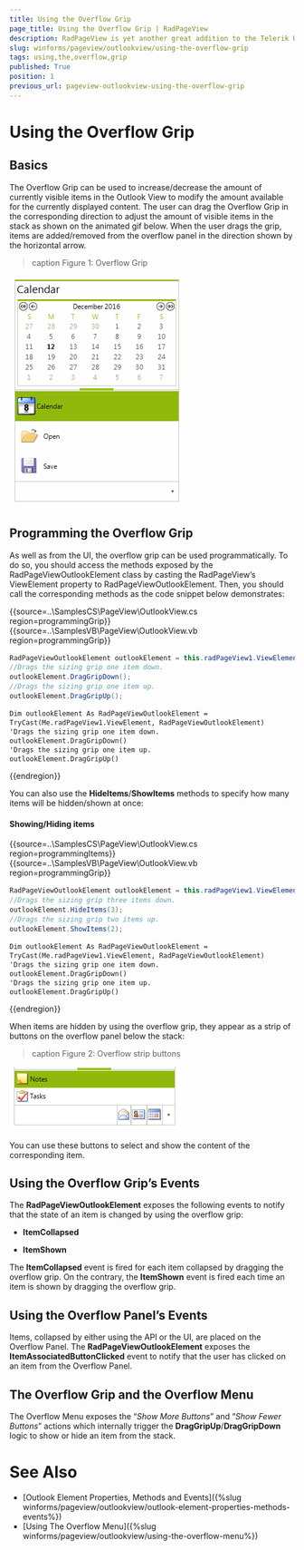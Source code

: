 ```yaml
---
title: Using the Overflow Grip
page_title: Using the Overflow Grip | RadPageView
description: RadPageView is yet another great addition to the Telerik UI for WinForms suite. As the name implies, this control layouts pages of subcontrols in different views.
slug: winforms/pageview/outlookview/using-the-overflow-grip
tags: using,the,overflow,grip
published: True
position: 1
previous_url: pageview-outlookview-using-the-overflow-grip
---
```


# Using the Overflow Grip

## Basics

The Overflow Grip can be used to increase/decrease the amount of currently visible items in the Outlook View to modify the amount available for the currently displayed content. The user can drag the Overflow Grip in the corresponding direction to adjust the amount of visible items in the stack as shown on the animated gif below. When the user drags the grip, items are added/removed from the overflow panel in the direction shown by the horizontal arrow.
>caption Figure 1: Overflow Grip

![](images/pageview-outlookview-using-the-overflow001.gif)

## Programming the Overflow Grip

As well as from the UI, the overflow grip can be used programmatically. To do so, you should access the methods exposed by the RadPageViewOutlookElement class by casting the RadPageView’s ViewElement property to RadPageViewOutlookElement. Then, you should call the corresponding methods as the code snippet below demonstrates:

{{source=..\SamplesCS\PageView\OutlookView.cs region=programmingGrip}} 
{{source=..\SamplesVB\PageView\OutlookView.vb region=programmingGrip}} 

````C#
RadPageViewOutlookElement outlookElement = this.radPageView1.ViewElement as RadPageViewOutlookElement;
//Drags the sizing grip one item down.
outlookElement.DragGripDown();
//Drags the sizing grip one item up.
outlookElement.DragGripUp();

````
````VB.NET
Dim outlookElement As RadPageViewOutlookElement = TryCast(Me.radPageView1.ViewElement, RadPageViewOutlookElement)
'Drags the sizing grip one item down.
outlookElement.DragGripDown()
'Drags the sizing grip one item up.
outlookElement.DragGripUp()

````

{{endregion}} 

You can also use the **HideItems**/**ShowItems** methods to specify how many items will be hidden/shown at once:

#### Showing/Hiding items

{{source=..\SamplesCS\PageView\OutlookView.cs region=programmingItems}} 
{{source=..\SamplesVB\PageView\OutlookView.vb region=programmingGrip}} 

````C#
RadPageViewOutlookElement outlookElement = this.radPageView1.ViewElement as RadPageViewOutlookElement;
//Drags the sizing grip three items down.
outlookElement.HideItems(3);
//Drags the sizing grip two items up.
outlookElement.ShowItems(2);

````
````VB.NET
Dim outlookElement As RadPageViewOutlookElement = TryCast(Me.radPageView1.ViewElement, RadPageViewOutlookElement)
'Drags the sizing grip one item down.
outlookElement.DragGripDown()
'Drags the sizing grip one item up.
outlookElement.DragGripUp()

````

{{endregion}} 

When items are hidden by using the overflow grip, they appear as a strip of buttons on the overflow panel below the stack:

>caption Figure 2: Overflow strip buttons

![](images/pageview-outlookview-using-the-overflow002.png)

You can use these buttons to select and show the content of the corresponding item.

## Using the Overflow Grip’s Events

The **RadPageViewOutlookElement** exposes the following events to notify that the state of an item is changed by using the overflow grip:

* **ItemCollapsed**

* **ItemShown**

The **ItemCollapsed** event is fired for each item collapsed by dragging the overflow grip. On the contrary, the **ItemShown** event is fired each time an item is shown by dragging the overflow grip.

## Using the Overflow Panel’s Events

Items, collapsed by either using the API or the UI, are placed on the Overflow Panel. The **RadPageViewOutlookElement** exposes the **ItemAssociatedButtonClicked** event to notify that the user has clicked on an item from the Overflow Panel.

## The Overflow Grip and the Overflow Menu

The Overflow Menu exposes the “*Show More Buttons*” and “*Show Fewer Buttons*” actions which internally trigger the **DragGripUp**/**DragGripDown** logic to show or hide an item from the stack.

# See Also

* [Outlook Element Properties, Methods and Events]({%slug winforms/pageview/outlookview/outlook-element-properties-methods-events%})	
* [Using The Overflow Menu]({%slug winforms/pageview/outlookview/using-the-overflow-menu%})	
